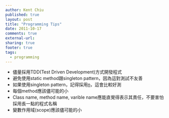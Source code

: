```yaml
---
author: Kent Chiu
published: true
layout: post
title: "Programming Tips"
date: 2011-10-17
comments: true
external-url:
sharing: true
footer: true
tags:
  - programming
---
```





-   儘量採用TDD(Test Driven Development)方式開發程式
-   避免使用static method跟singleton pattern，因為這對測試不友善
-   如果使用singleton
    pattern，記得採用[n](http://wiki.kent-chiu.com/doku.php?id=prog:n "prog:n")，這會比較好測
-   每個method應該儘可能的小
-   Class name, method name, varible
    name應能直覺得表示其責任，不要害怕採用長一點的程式名稱
-   變數作用域(scope)應該儘可能的小

